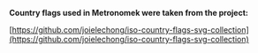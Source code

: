 **Country flags used in Metronomek were taken from the project:**

[https://github.com/joielechong/iso-country-flags-svg-collection](https://github.com/joielechong/iso-country-flags-svg-collection)
